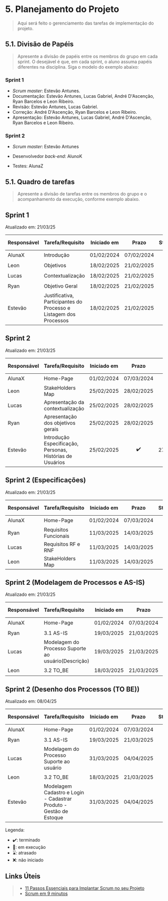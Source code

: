 # 5. Planejamento do Projeto

> Aqui será feito o gerenciamento das tarefas de implementação do projeto.

## 5.1. Divisão de Papéis

> Apresente a divisão de papéis entre os membros do grupo em cada sprint. O desejável é que, em cada sprint, o aluno assuma papéis diferentes na disciplina. Siga o modelo do exemplo abaixo:

### Sprint 1
- _Scrum master_: Estevão Antunes.
- Documentação: Estevão Antunes, Lucas Gabriel, André D'Ascenção, Ryan Barcelos e Leon Ribeiro.
- Revisão: Estevão Antunes, Lucas Gabriel.
- Correção:  André D'Ascenção, Ryan Barcelos e Leon Ribeiro.
- Apresentação: Estevão Antunes, Lucas Gabriel, André D'Ascenção, Ryan Barcelos e Leon Ribeiro.

### Sprint 2
- _Scrum master_: Estevão Antunes

- Desenvolvedor _back-end_: AlunoK
- Testes: AlunaZ

## 5.1. Quadro de tarefas

> Apresente a divisão de tarefas entre os membros do grupo e o acompanhamento da execução, conforme exemplo abaixo.

## Sprint 1

Atualizado em: 21/03/25

| Responsável   | Tarefa/Requisito | Iniciado em    | Prazo      | Status | Terminado em    |
| :----         |    :----         |      :----:    | :----:     | :----: | :----:          |
| AlunaX        | Introdução | 01/02/2024     | 07/02/2024 | ✔️    | 05/01/2005      |
| Leon        | Objetivos    |  18/02/2025      | 21/02/2025  | ✔️     |  21/02/2025  |
| Lucas        | Contextualização  | 18/02/2025     | 21/02/2025 | ✔️      | 21/02/2025 |
| Ryan        | Objetivo Geral  |    18/02/2025        | 21/02/2025 | ✔️    |   21/02/2025 |
|Estevão      | Justificativa, Participantes do Processo e Listagem dos Processos |  18/02/2025 | 21/02/2025 | ✔️ | 21/02/2025 |

## Sprint 2

Atualizado em: 21/03/25

| Responsável   | Tarefa/Requisito | Iniciado em    | Prazo      | Status | Terminado em    |
| :----         |    :----         |      :----:    | :----:     | :----: | :----:          |
| AlunaX | Home-Page        | 01/02/2024     | 07/03/2024 | ✔️    | 05/01/2005      |
| Leon| StakeHolders Map    | 25/02/2025     | 28/02/2025 | ✔️    | 27/02/2025  |
| Lucas| Apresentação da contextualização | 25/02/2025     | 28/02/2025 | ✔️ | 27/02/2025 |
| Ryan| Apresentação dos objetivos gerais  |  25/02/2025    | 28/02/2025 | ✔️    |  27/02/2025     |
| Estevão | Introdução Especificação, Personas, Histórias de Usuários | 25/02/2025 | ✔️ | 27/02/2025 |

## Sprint 2 (Especificações)

Atualizado em: 21/03/25

| Responsável   | Tarefa/Requisito | Iniciado em    | Prazo      | Status | Terminado em    |
| :----         |    :----         |      :----:    | :----:     | :----: | :----:          |
| AlunaX        | Home-Page        | 01/02/2024     | 07/03/2024 | ✔️    | 05/01/2005      |
| Ryan        | Requisitos Funcionais    | 11/03/2025     | 14/03/2025 | ✔️    |    13/03/2025             |
| Lucas        | Requisitos RF e RNF| 11/03/2025     | 14/03/2025 | ✔️ | 13/03/2025 |
| Leon      | StakeHolders Map  |  11/03/2025   | 14/03/2025 | ✔️    |  13/03/2025  |

## Sprint 2 (Modelagem de Processos e AS-IS)

Atualizado em: 21/03/25

| Responsável   | Tarefa/Requisito | Iniciado em    | Prazo      | Status | Terminado em    |
| :----         |    :----         |      :----:    | :----:     | :----: | :----:          |
| AlunaX        | Home-Page        | 01/02/2024     | 07/03/2024 | ✔️    | 05/01/2005      |
| Ryan        | 3.1 AS-IS    | 19/03/2025     | 21/03/2025 | ✔️    |   20/03/2025              |
| Lucas        | Modelagem do Processo Suporte ao usuário(Descrição) | 19/03/2025     | 21/03/2025 | ✔️ | 20/03/2025 |
| Leon       | 3.2 TO_BE  |  18/03/2025    | 21/03/2025 | ✔️    | 20/03/2025  |

## Sprint 2 (Desenho dos Processos (TO BE))

Atualizado em: 08/04/25

| Responsável   | Tarefa/Requisito | Iniciado em    | Prazo      | Status | Terminado em    |
| :----         |    :----         |      :----:    | :----:     | :----: | :----:          |
| AlunaX        | Home-Page        | 01/02/2024     | 07/03/2024 | ✔️    | 05/01/2005      |
| Ryan        | 3.1 AS-IS    | 19/03/2025     | 21/03/2025 | ✔️    |   20/03/2025              |
| Lucas        | Modelagem do Processo Suporte ao usuário | 31/03/2025     | 04/04/2025 | ✔️ | 02/04/2025 |
| Leon       | 3.2 TO_BE  |  18/03/2025    | 21/03/2025 | ✔️    | 20/03/2025  |
| Estevão | Modelagem Cadastro e Login - Cadastrar Produto - Gestão de Estoque | 31/03/2025 | 04/04/2025 | ✔️| 04/04/2025 |
Legenda:
- ✔️: terminado
- 📝: em execução
- ⌛: atrasado
- ❌: não iniciado



## Links Úteis
> - [11 Passos Essenciais para Implantar Scrum no seu Projeto](https://mindmaster.com.br/scrum-11-passos/)
> - [Scrum em 9 minutos](https://www.youtube.com/watch?v=XfvQWnRgxG0)


